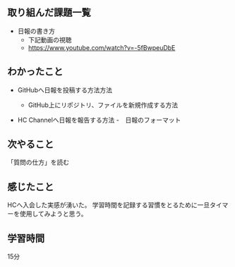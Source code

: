 ## 取り組んだ課題一覧

- 日報の書き方
  - 下記動画の視聴   
  - https://www.youtube.com/watch?v=-5fBwpeuDbE

## わかったこと

- GitHubへ日報を投稿する方法方法
  - GitHub上にリポジトリ、ファイルを新規作成する方法

- HC Channelへ日報を報告する方法
  -　日報のフォーマット 

## 次やること

「質問の仕方」を読む

## 感じたこと

HCへ入会した実感が湧いた。
学習時間を記録する習慣をとるために一旦タイマーを使用してみようと思う。

## 学習時間

15分
